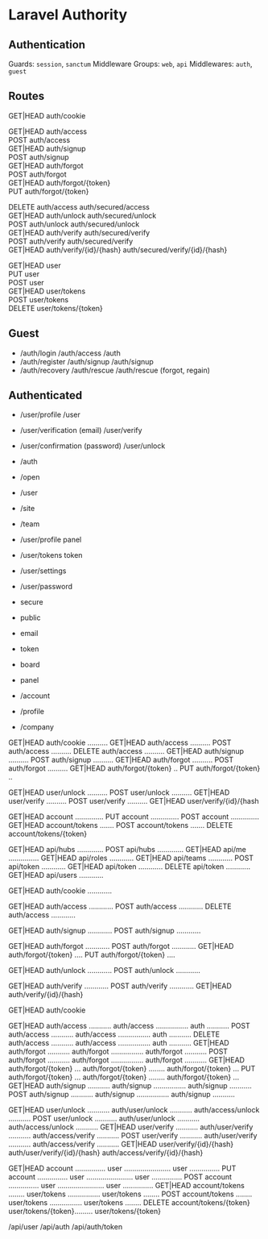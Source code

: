 # Laravel Authority

## Authentication

Guards: `session`, `sanctum`
Middleware Groups: `web`, `api`
Middlewares: `auth`, `guest`

## Routes
GET|HEAD   auth/cookie            

<!-- guest:session -->
GET|HEAD   auth/access            
POST       auth/access            
GET|HEAD   auth/signup            
POST       auth/signup            
GET|HEAD   auth/forgot            
POST       auth/forgot            
GET|HEAD   auth/forgot/{token}    
PUT        auth/forgot/{token}    

<!-- auth:session -->
DELETE     auth/access               auth/secured/access            
GET|HEAD   auth/unlock               auth/secured/unlock            
POST       auth/unlock               auth/secured/unlock            
GET|HEAD   auth/verify               auth/secured/verify            
POST       auth/verify               auth/secured/verify            
GET|HEAD   auth/verify/{id}/{hash}   auth/secured/verify/{id}/{hash}

GET|HEAD   user                   
PUT        user                   
POST       user                   
GET|HEAD   user/tokens            
POST       user/tokens            
DELETE     user/tokens/{token}    

## Guest

- /auth/login                       /auth/access            /auth
- /auth/register                    /auth/signup            /auth/signup
- /auth/recovery                    /auth/rescue            /auth/rescue    (forgot, regain)

## Authenticated

- /user/profile                     /user
- /user/verification (email)        /user/verify
- /user/confirmation (password)     /user/unlock

- /auth
- /open
- /user
- /site
- /team

- /user/profile                 panel
- /user/tokens                  token

- /user/settings
- /user/password

- secure
- public

- email
- token
- board
- panel

- /account
- /profile
- /company

GET|HEAD  auth/cookie ..........
GET|HEAD  auth/access ..........
POST      auth/access ..........
DELETE    auth/access ..........
GET|HEAD  auth/signup ..........
POST      auth/signup ..........
GET|HEAD  auth/forgot ..........
POST      auth/forgot ..........
GET|HEAD  auth/forgot/{token} ..
PUT       auth/forgot/{token} ..

GET|HEAD  user/unlock ..........
POST      user/unlock ..........
GET|HEAD  user/verify ..........
POST      user/verify ..........
GET|HEAD  user/verify/{id}/{hash

GET|HEAD  account ..............
PUT       account ..............
POST      account ..............
GET|HEAD  account/tokens .......
POST      account/tokens .......
DELETE    account/tokens/{token}

GET|HEAD  api/hubs .............
POST      api/hubs .............
GET|HEAD  api/me ...............
GET|HEAD  api/roles ............
GET|HEAD  api/teams ............
POST      api/token ............
GET|HEAD  api/token ............
DELETE    api/token ............
GET|HEAD  api/users ............



GET|HEAD  auth/cookie ............

GET|HEAD  auth/access ............
POST      auth/access ............
DELETE    auth/access ............

GET|HEAD  auth/signup ............
POST      auth/signup ............

GET|HEAD  auth/forgot ............
POST      auth/forgot ............
GET|HEAD  auth/forgot/{token} ....
PUT       auth/forgot/{token} ....

GET|HEAD  auth/unlock ............
POST      auth/unlock ............

GET|HEAD  auth/verify ............
POST      auth/verify ............
GET|HEAD  auth/verify/{id}/{hash} 



GET|HEAD    auth/cookie

GET|HEAD    auth/access ...........  auth/access ................  auth ...........
POST        auth/access ...........  auth/access ................  auth ...........
DELETE      auth/access ...........  auth/access ................  auth ...........
GET|HEAD    auth/forgot ...........  auth/forgot ................  auth/forgot ...........
POST        auth/forgot ...........  auth/forgot ................  auth/forgot ...........
GET|HEAD    auth/forgot/{token} ...  auth/forgot/{token} ........  auth/forgot/{token} ...
PUT         auth/forgot/{token} ...  auth/forgot/{token} ........  auth/forgot/{token} ...
GET|HEAD    auth/signup ...........  auth/signup ................  auth/signup ...........
POST        auth/signup ...........  auth/signup ................  auth/signup ...........

GET|HEAD    user/unlock ...........  auth/user/unlock ...........  auth/access/unlock ...........
POST        user/unlock ...........  auth/user/unlock ...........  auth/access/unlock ...........
GET|HEAD    user/verify ...........  auth/user/verify ...........  auth/access/verify ...........
POST        user/verify ...........  auth/user/verify ...........  auth/access/verify ...........
GET|HEAD    user/verify/{id}/{hash}  auth/user/verify/{id}/{hash}  auth/access/verify/{id}/{hash}

GET|HEAD    account ...............  user .......................  user ...............
PUT         account ...............  user .......................  user ...............
POST        account ...............  user .......................  user ...............
GET|HEAD    account/tokens ........  user/tokens ................  user/tokens ........
POST        account/tokens ........  user/tokens ................  user/tokens ........
DELETE      account/tokens/{token}   user/tokens/{token}.........  user/tokens/{token} 


/api/user
/api/auth
/api/auth/token